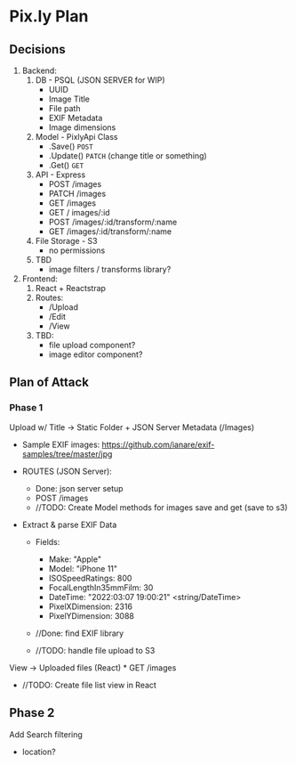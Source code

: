 # Pix.ly Plan

## Decisions

1. Backend:
   1. DB - PSQL (JSON SERVER for WIP)
      - UUID
      - Image Title
      - File path
      - EXIF Metadata
      - Image dimensions
   2. Model - PixlyApi Class
      - .Save() `POST`
      - .Update() `PATCH` (change title or something)
      - .Get() `GET`
   3. API - Express
      - POST /images
      - PATCH /images
      - GET /images
      - GET / images/:id
      - POST /images/:id/transform/:name
      - GET /images/:id/transform/:name
   4. File Storage - S3
      - no permissions
   5. TBD
      - image filters / transforms library?
2. Frontend:
   1. React + Reactstrap
   2. Routes:
      - /Upload
      - /Edit
      - /View
   3. TBD:
      - file upload component?
      - image editor component?

## Plan of Attack

### Phase 1

Upload w/ Title -> Static Folder + JSON Server Metadata (/Images)

- Sample EXIF images: https://github.com/ianare/exif-samples/tree/master/jpg

- ROUTES (JSON Server):

  - Done: json server setup
  - POST /images
  - //TODO: Create Model methods for images save and get (save to s3)

- Extract & parse EXIF Data

  - Fields:

    - Make: "Apple" <string>
    - Model: "iPhone 11" <string>
    - ISOSpeedRatings: 800 <integer>
    - FocalLengthIn35mmFilm: 30 <integer>
    - DateTime: "2022:03:07 19:00:21" <string/DateTime>
    - PixelXDimension: 2316 <integer>
    - PixelYDimension: 3088 <integer>

  - //Done: find EXIF library
  - //TODO: handle file upload to S3

View -> Uploaded files (React) \* GET /images

- //TODO: Create file list view in React

## Phase 2

Add Search filtering

- location?
